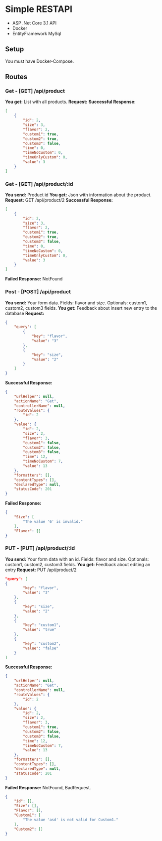 # Simple RESTAPI

- ASP .Net Core 3.1 API
- Docker
- EntityFramework MySql

## Setup

You must have Docker-Compose.

## Routes

### Get - [GET] /api/product
**You get:** List with all products.
**Request:**
**Successful Response:**
```json
[
    {
        "id": 2,
        "size": 3,
        "flavor": 2,
        "custom1": true,
        "custom2": true,
        "custom3": false,
        "time": 0,
        "timeNoCustom": 0,
        "timeOnlyCustom": 0,
        "value": 3
    }
]
```

### Get - [GET] /api/product/:id
**You send:**  Product id
**You get:** Json with information about the product.
**Request:** GET /api/product/2
**Successful Response:**
```json
[
    {
        "id": 2,
        "size": 3,
        "flavor": 2,
        "custom1": true,
        "custom2": true,
        "custom3": false,
        "time": 0,
        "timeNoCustom": 0,
        "timeOnlyCustom": 0,
        "value": 3
    }
]
```
**Failed Response:** NotFound

### Post - [POST] /api/product
**You send:**  Your form data. Fields: flavor and size. Optionals: custom1, custom2, custom3 fields.
**You get:** Feedback about insert new entry to the database
**Request:**
```json
{
    "query": [
    	{
	    	"key": "flavor",
	    	"value": "3"
	    },
	    {
    		"key": "size",
	    	"value": "2"
    	}
    ]   
}
```

**Successful Response:**
```json
{
    "urlHelper": null,
    "actionName": "Get",
    "controllerName": null,
    "routeValues": {
        "id": 2
    },
    "value": {
        "id": 2,
        "size": 2,
        "flavor": 3,
        "custom1": false,
        "custom2": false,
        "custom3": false,
        "time": 12,
        "timeNoCustom": 7,
        "value": 13
    },
    "formatters": [],
    "contentTypes": [],
    "declaredType": null,
    "statusCode": 201
}
```
**Failed Response:**
```json
{
    "Size": [
        "The value '6' is invalid."
    ],
    "Flavor": []
}
``` 

### PUT - [PUT] /api/product/:id
**You send:**  Your form data with an id. Fields: flavor and size. Optionals: custom1, custom2, custom3 fields.
**You get:** Feedback about editing an entry 
**Request:** PUT /api/product/2
```json
"query": [
{
		"key": "flavor",
		"value": "3"
	},
	{
		"key": "size",
		"value": "2"
	},
	{
		"key": "custom1",
		"value": "true"
	},
	{
		"key": "custom2",
		"value": "false"
	}
]
```

**Successful Response:**
```json
{
    "urlHelper": null,
    "actionName": "Get",
    "controllerName": null,
    "routeValues": {
        "id": 2
    },
    "value": {
        "id": 2,
        "size": 2,
        "flavor": 3,
        "custom1": true,
        "custom2": false,
        "custom3": false,
        "time": 12,
        "timeNoCustom": 7,
        "value": 13
    },
    "formatters": [],
    "contentTypes": [],
    "declaredType": null,
    "statusCode": 201
}
```
**Failed Response:** NotFound, BadRequest.
```json
{
    "id": [],
    "Size": [],
    "Flavor": [],
    "Custom1": [
        "The value 'asd' is not valid for Custom1."
    ],
    "Custom2": []
}
``` 

